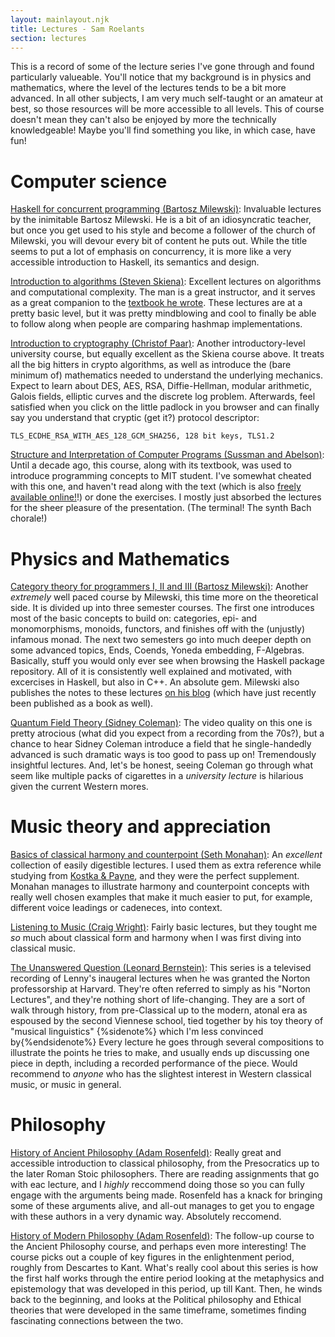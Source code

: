 ```yaml
---
layout: mainlayout.njk
title: Lectures - Sam Roelants
section: lectures
---
```

This is a record of some of the lecture series I've gone through and found
particularly valueable. You'll notice that my background is in physics and
mathematics, where the level of the lectures tends to be a bit more advanced.
In all other subjects, I am very much self-taught or an amateur at best, so
those resources will be more accessible to all levels. This of course doesn't 
mean they can't also be enjoyed by more the technically knowledgeable! 
Maybe you'll find something you like, in which case, have fun!

# Computer science
[Haskell for concurrent programming (Bartosz Milewski)](https://youtu.be/N6sOMGYsvFA): Invaluable
lectures by the inimitable Bartosz Milewski. He is a bit of an idiosyncratic
teacher, but once you get used to his style and become a follower of the church
of Milewski, you will devour every bit of content he puts out. While the
title seems to put a lot of emphasis on concurrency, it is more like a very
accessible introduction to Haskell, its semantics and design.

[Introduction to algorithms (Steven Skiena)](https://www.youtube.com/playlist?list=PL6jzv-WeF3aFOUhz5YmRHp_AhNZblosLp): Excellent
lectures on algorithms and computational complexity. The man is a great
instructor, and it serves as a great companion to the [textbook he wrote](https://www.amazon.com/Algorithm-Design-Manual-Steven-Skiena/dp/1849967202).
These lectures are at a pretty basic level, but it was pretty mindblowing and
cool to finally be able to follow along when people are comparing hashmap 
implementations.

[Introduction to cryptography (Christof Paar)](https://www.youtube.com/channel/UC1usFRN4LCMcfIV7UjHNuQg/videos):
Another introductory-level university course, but equally excellent as the
Skiena course above. It treats all the big hitters in crypto algorithms, as well
as introduce the (bare minimum of) mathematics needed to understand the 
underlying mechanics. Expect to learn about DES, AES, RSA, Diffie-Hellman,
modular arithmetic, Galois fields, elliptic curves and the discrete log problem.
Afterwards, feel satisfied when you click on the little padlock in you
browser and can finally say you understand that cryptic (get it?) protocol 
descriptor: 
```
TLS_ECDHE_RSA_WITH_AES_128_GCM_SHA256, 128 bit keys, TLS1.2
```

[Structure and Interpretation of Computer Programs (Sussman and Abelson)](https://www.youtube.com/playlist?list=PLE18841CABEA24090): Until a decade ago, this course, along with its 
textbook, was used to introduce programming concepts to MIT student. I've 
somewhat cheated with this one, and haven't read along with the text (which is
also [freely available online!](https://web.mit.edu/alexmv/6.037/sicp.pdf)!) or
done the exercises. I mostly just absorbed the lectures for the sheer pleasure
of the presentation. (The terminal! The synth Bach chorale!)

# Physics and Mathematics
[Category theory for programmers I, II and III (Bartosz Milewski)](https://www.youtube.com/playlist?list=PLbgaMIhjbmEnaH_LTkxLI7FMa2HsnawM_):
Another _extremely_ well paced course by Milewski, this time more on the 
theoretical side. It is divided up into three semester courses. The first one
introduces most of the basic concepts to build on: categories, epi- and 
monomorphisms, monoids, functors, and finishes off with the (unjustly) infamous
monad. The next two semesters go into much deeper depth on some advanced topics,
Ends, Coends, Yoneda embedding, F-Algebras. Basically, stuff you would only 
ever see when browsing the Haskell package repository. All of it is consistently
well explained and motivated, with excercises in Haskell, but also in C++. An
absolute gem. Milewski also publishes the notes to these lectures 
[on his blog](https://bartoszmilewski.com/2014/10/28/category-theory-for-programmers-the-preface/)
(which have just recently been published as a book as well).

[Quantum Field Theory (Sidney Coleman)](https://www.youtube.com/playlist?list=PLhsb6tmzSpiwrZuDMyweABm7FShZu3YUv):
The video quality on this one is pretty atrocious (what did you expect from a
recording from the 70s?), but a chance to hear Sidney Coleman introduce a field
that he single-handedly advanced is such dramatic ways is too good to pass up 
on! Tremendously insightful lectures. And, let's be honest, seeing Coleman go
through what seem like multiple packs of cigarettes in a _university lecture_ is
hilarious given the current Western mores.

# Music theory and appreciation
[Basics of classical harmony and counterpoint (Seth Monahan)](https://www.youtube.com/playlist?list=UU6X9nEsddMpYNyxr3ZckjLg): An _excellent_ collection of easily digestible lectures. I used them
as extra reference while studying from [Kostka & Payne](https://www.amazon.com/Tonal-Harmony-Stefan-Kostka/dp/125944709X), and they were the perfect supplement. Monahan manages to illustrate 
harmony and counterpoint concepts with really well chosen examples that make it
much easier to put, for example, different voice leadings or cadeneces, into
context.

[Listening to Music (Craig Wright)](https://www.youtube.com/playlist?list=PLh9mgdi4rNezhx8YiGIV8I22ICSuzslja):
Fairly basic lectures, but they tought me _so_ much about classical form and
harmony when I was first diving into classical music. 

[The Unanswered Question (Leonard Bernstein)](https://www.youtube.com/playlist?list=PLFjonLo8gYHIXC35K4Ujrbu6XHchNDCv9): This series is a televised recording of Lenny's inaugeral lectures when 
he was granted the Norton professorship at Harvard. They're often referred to 
simply as his "Norton Lectures", and they're nothing short of life-changing. 
They are a sort of walk through history, from pre-Classical up to the modern,
atonal era as espoused by the second Viennese school, tied together by his toy 
theory of "musical linguistics" {%sidenote%} which I'm less convinced by{%endsidenote%}
Every lecture he goes through several compositions to illustrate the points he
tries to make, and usually ends up discussing one piece in depth, including a 
recorded performance of the piece. Would recommend to _anyone_ who has the 
slightest interest in Western classical music, or music in general.

# Philosophy
[History of Ancient Philosophy (Adam Rosenfeld)](https://www.youtube.com/playlist?list=PLSvsx8116eZjRuC0qaZ5UEhybCsYpA-1j): Really great and accessible introduction to classical philosophy,
from the Presocratics up to the later Roman Stoic philosophers. There are
reading assignments that go with eac lecture, and I _highly_ reccommend doing 
those so you can fully engage with the arguments being made. Rosenfeld has a 
knack for bringing some of these arguments alive, and all-out manages to get you
to engage with these authors in a very dynamic way. Absolutely reccomend.

[History of Modern Philosophy (Adam Rosenfeld)](https://www.youtube.com/playlist?list=PLSvsx8116eZh0pddUx2fGGXceexj0VHjb): The follow-up course to the Ancient Philosophy course, and perhaps
even more interesting! The course picks out a couple of key figures in the 
enlightenment period, roughly from Descartes to Kant. What's really cool about
this series is how the first half works through the entire period looking at the
metaphysics and epistemology that was developed in this period, up till Kant.
Then, he winds back to the beginning, and looks at the Political philosophy and
Ethical theories that were developed in the same timeframe, sometimes finding
fascinating connections between the two.
